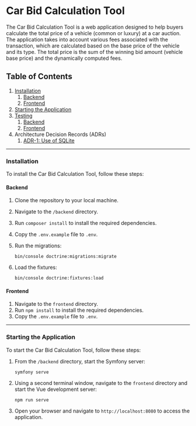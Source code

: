 # Car Bid Calculation Tool

The Car Bid Calculation Tool is a web application designed to help buyers calculate the total price of a vehicle (common or luxury) at a car auction. The application takes into account various fees associated with the transaction, which are calculated based on the base price of the vehicle and its type. The total price is the sum of the winning bid amount (vehicle base price) and the dynamically computed fees.

## Table of Contents

1. [Installation](#installation)
    1. [Backend](#backend)
    2. [Frontend](#frontend)
2. [Starting the Application](#starting-the-application)
3. [Testing](docs/testing.md)
    1. [Backend](docs/testing.md#backend)
    2. [Frontend](docs/testing.md#frontend)
4. Architecture Decision Records (ADRs)
    1. [ADR-1: Use of SQLite](docs/backend/adr-1-use-of-sqlite.md)

<hr />

### Installation

To install the Car Bid Calculation Tool, follow these steps:

#### Backend

1. Clone the repository to your local machine.
2. Navigate to the `/backend` directory.
3. Run `composer install` to install the required dependencies.
4. Copy the `.env.example` file to `.env`.
5. Run the migrations:

    `bin/console doctrine:migrations:migrate`

6. Load the fixtures:

    `bin/console doctrine:fixtures:load`

#### Frontend

1. Navigate to the `frontend` directory.
2. Run `npm install` to install the required dependencies.
3. Copy the `.env.example` file to `.env`.

<hr />

### Starting the Application

To start the Car Bid Calculation Tool, follow these steps:

1. From the `/backend` directory, start the Symfony server:

    `symfony serve`

2. Using a second terminal window, navigate to the `frontend` directory and start the Vue development server:

    `npm run serve`

3. Open your browser and navigate to `http://localhost:8080` to access the application.

